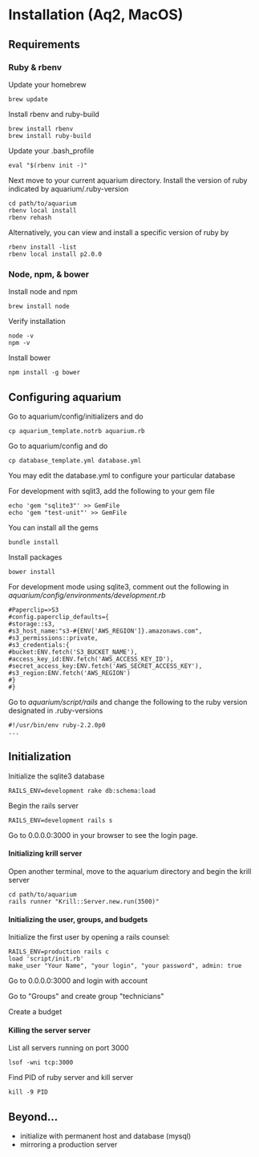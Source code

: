 Installation (Aq2, MacOS)
============

Requirements
---
### Ruby & rbenv
Update your homebrew

    brew update
    
Install rbenv and ruby-build

    brew install rbenv
    brew install ruby-build
    
Update your .bash_profile

    eval "$(rbenv init -)"

Next move to your current aquarium directory. Install the version of ruby indicated by aquarium/.ruby-version

    cd path/to/aquarium
    rbenv local install
    rbenv rehash

Alternatively, you can view and install a specific version of ruby by

    rbenv install -list
    rbenv local install p2.0.0

### Node, npm, & bower
Install node and npm

    brew install node
    
Verify installation

    node -v
    npm -v
    
Install bower

    npm install -g bower

Configuring aquarium
---

Go to aquarium/config/initializers and do

	cp aquarium_template.notrb aquarium.rb
	
Go to aquarium/config and do

	cp database_template.yml database.yml

You may edit the database.yml to configure your particular database

For development with sqlit3, add the following to your gem file

    echo 'gem "sqlite3"' >> GemFile
    echo 'gem "test-unit"' >> GemFile

You can install all the gems

	bundle install

Install packages

    bower install

For development mode using sqlite3, comment out the following in _aquarium/config/environments/development.rb_

    #Paperclip=>S3
    #config.paperclip_defaults={
    #storage::s3,
    #s3_host_name:"s3-#{ENV['AWS_REGION']}.amazonaws.com",
    #s3_permissions::private,
    #s3_credentials:{
    #bucket:ENV.fetch('S3_BUCKET_NAME'),
    #access_key_id:ENV.fetch('AWS_ACCESS_KEY_ID'),
    #secret_access_key:ENV.fetch('AWS_SECRET_ACCESS_KEY'),
    #s3_region:ENV.fetch('AWS_REGION')
    #}
    #}
    
Go to _aquarium/script/rails_ and change the following to the ruby version designated in .ruby-versions

    #!/usr/bin/env ruby-2.2.0p0
    ...


Initialization
---
Initialize the sqlite3 database

    RAILS_ENV=development rake db:schema:load

Begin the rails server

    RAILS_ENV=development rails s

Go to 0.0.0.0:3000 in your browser to see the login page.

#### Initializing krill server

Open another terminal, move to the aquarium directory and begin the krill server
    
    cd path/to/aquarium
    rails runner "Krill::Server.new.run(3500)"

#### Initializing the user, groups, and budgets

Initialize the first user by opening a rails counsel:

    RAILS_ENV=production rails c
    load 'script/init.rb'
    make_user "Your Name", "your login", "your password", admin: true

Go to 0.0.0.0:3000 and login with account

Go to "Groups" and create group "technicians"

Create a budget


#### Killing the server server

List all servers running on port 3000

    lsof -wni tcp:3000
    
Find PID of ruby server and kill server

    kill -9 PID

Beyond...
---

* initialize with permanent host and database (mysql)
* mirroring a production server